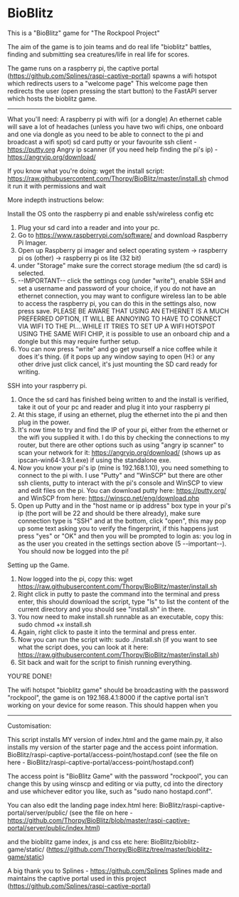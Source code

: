 # BioBlitz


This is a "BioBlitz" game for "The Rockpool Project"

The aim of the game is to join teams and do real life "bioblitz" battles, finding and submitting sea creatures/life in real life for scores.

The game runs on a raspberry pi, the captive portal (https://github.com/Splines/raspi-captive-portal) spawns a wifi hotspot which redirects users to a "welcome page"
This welcome page then redirects the user (open pressing the start button) to the FastAPI server which hosts the bioblitz game.

------------------------------------------------

What you'll need:
A raspberry pi with wifi (or a dongle)
An ethernet cable will save a lot of headaches (unless you have two wifi chips, one onboard and one via dongle as you need to be able to connect to the pi and broadcast a wifi spot)
sd card
putty or your favourite ssh client - https://putty.org
Angry ip scanner (if you need help finding the pi's ip) - https://angryip.org/download/


If you know what you're doing:
wget the install script: https://raw.githubusercontent.com/Thorpy/BioBlitz/master/install.sh
chmod it
run it with permissions and wait



More indepth instructions below:

Install the OS onto the raspberry pi and enable ssh/wireless config etc

1. Plug your sd card into a reader and into your pc.
2. Go to https://www.raspberrypi.com/software/ and download Raspberry Pi Imager.
3. Open up Raspberry pi imager and select operating system -> raspberry pi os (other) -> raspberry pi os lite (32 bit)
4. under "Storage" make sure the correct storage medium (the sd card) is selected.
5. --IMPORTANT-- click the settings cog (under "write"), enable SSH and set a username and password of your choice, if you do not have an ethernet connection, you may want to configure wireless lan to be able to access the raspberry pi, you can do this in the settings also, now press save.
PLEASE BE AWARE THAT USING AN ETHERNET IS A MUCH PREFERRED OPTION, IT WILL BE ANNOYING TO HAVE TO CONNECT VIA WIFI TO THE PI....WHILE IT TRIES TO SET UP A WIFI HOTSPOT USING THE SAME WIFI CHIP, it is possible to use an onboard chip and a dongle but this may require further setup.
6. You can now press "write" and go get yourself a nice coffee while it does it's thing. (if it pops up any window saying to open (H:) or any other drive just click cancel, it's just mounting the SD card ready for writing.


SSH into your raspberry pi.

1. Once the sd card has finished being written to and the install is verified, take it out of your pc and reader and plug it into your raspberry pi
2. At this stage, if using an ethernet, plug the ethernet into the pi and then plug in the power.
3. It's now time to try and find the IP of your pi, either from the ethernet or the wifi you supplied it with. I do this by checking the connections to my router, but there are other options such as using "angry ip scanner" to scan your network for it: https://angryip.org/download/ (shows up as ipscan-win64-3.9.1.exe) if using the standalone exe.
4. Now you know your pi's ip (mine is 192.168.1.10), you need something to connect to the pi with. I use "Putty" and "WinSCP" but there are other ssh clients, putty to interact with the pi's console and WinSCP to view and edit files on the pi. You can download putty here: https://putty.org/ and WinSCP from here: https://winscp.net/eng/download.php
5. Open up Putty and in the "host name or ip address" box type in your pi's ip (the port will be 22 and should be there already), make sure connection type is "SSH" and at the bottom, click "open", this may pop up some text asking you to verify the fingerprint, if this happens just press "yes" or "OK" and then you will be prompted to login as: you log in as the user you created in the settings section above (5 --important--). You should now be logged into the pi!


Setting up the Game.

1. Now logged into the pi, copy this: wget https://raw.githubusercontent.com/Thorpy/BioBlitz/master/install.sh
2. Right click in putty to paste the command into the terminal and press enter, this should download the script, type "ls" to list the content of the current directory and you should see "install.sh" in there.
3. You now need to make install.sh runnable as an executable, copy this: sudo chmod +x install.sh
4. Again, right click to paste it into the terminal and press enter.
5. Now you can run the script with: sudo ./install.sh (if you want to see what the script does, you can look at it here: https://raw.githubusercontent.com/Thorpy/BioBlitz/master/install.sh)
6. Sit back and wait for the script to finish running everything.

YOU'RE DONE!

The wifi hotspot "bioblitz game" should be broadcasting with the password "rockpool", the game is on 192.168.4.1:8000 if the captive portal isn't working on your device for some reason. This should happen when you 


---------------------------------------------------------------------------

Customisation:

This script installs MY version of index.html and the game main.py, it also installs my version of the starter page and the access point information.
BioBlitz/raspi-captive-portal/access-point/hostapd.conf (see the file on here - BioBlitz/raspi-captive-portal/access-point/hostapd.conf)

The access point is "BioBlitz Game" with the password "rockpool", you can change this by using winscp and editing or via putty, cd into the directory and use whichever editor you like, such as "sudo nano hostapd.conf".

You can also edit the landing page index.html here: BioBlitz/raspi-captive-portal/server/public/ (see the file on here - https://github.com/Thorpy/BioBlitz/blob/master/raspi-captive-portal/server/public/index.html)

and the bioblitz game index, js and css etc here: BioBlitz/bioblitz-game/static/ (https://github.com/Thorpy/BioBlitz/tree/master/bioblitz-game/static)


A big thank you to Splines - https://github.com/Splines
Splines made and maintains the captive portal used in this project (https://github.com/Splines/raspi-captive-portal)
